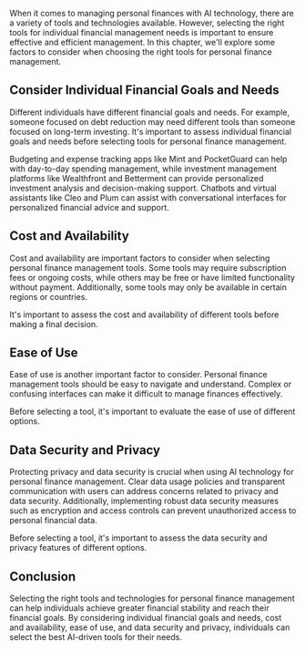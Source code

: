 
When it comes to managing personal finances with AI technology, there are a variety of tools and technologies available. However, selecting the right tools for individual financial management needs is important to ensure effective and efficient management. In this chapter, we'll explore some factors to consider when choosing the right tools for personal finance management.

Consider Individual Financial Goals and Needs
---------------------------------------------

Different individuals have different financial goals and needs. For example, someone focused on debt reduction may need different tools than someone focused on long-term investing. It's important to assess individual financial goals and needs before selecting tools for personal finance management.

Budgeting and expense tracking apps like Mint and PocketGuard can help with day-to-day spending management, while investment management platforms like Wealthfront and Betterment can provide personalized investment analysis and decision-making support. Chatbots and virtual assistants like Cleo and Plum can assist with conversational interfaces for personalized financial advice and support.

Cost and Availability
---------------------

Cost and availability are important factors to consider when selecting personal finance management tools. Some tools may require subscription fees or ongoing costs, while others may be free or have limited functionality without payment. Additionally, some tools may only be available in certain regions or countries.

It's important to assess the cost and availability of different tools before making a final decision.

Ease of Use
-----------

Ease of use is another important factor to consider. Personal finance management tools should be easy to navigate and understand. Complex or confusing interfaces can make it difficult to manage finances effectively.

Before selecting a tool, it's important to evaluate the ease of use of different options.

Data Security and Privacy
-------------------------

Protecting privacy and data security is crucial when using AI technology for personal finance management. Clear data usage policies and transparent communication with users can address concerns related to privacy and data security. Additionally, implementing robust data security measures such as encryption and access controls can prevent unauthorized access to personal financial data.

Before selecting a tool, it's important to assess the data security and privacy features of different options.

Conclusion
----------

Selecting the right tools and technologies for personal finance management can help individuals achieve greater financial stability and reach their financial goals. By considering individual financial goals and needs, cost and availability, ease of use, and data security and privacy, individuals can select the best AI-driven tools for their needs.
